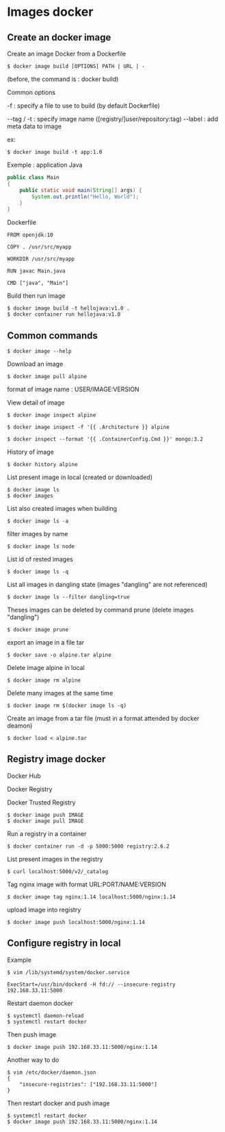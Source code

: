 # Images docker

## Create an docker image

Create an image Docker from a Dockerfile
````
$ docker image build [OPTIONS] PATH | URL | -
````

(before, the command is : docker build)

Common options

-f : specify a file to use to build (by default Dockerfile)

--tag / -t : specify image name ([registry/]user/repository:tag)
--label : add meta data to image

ex:
````
$ docker image build -t app:1.0
````

Exemple : application Java

````java
public class Main
{
    public static void main(String[] args) {
        System.out.println("Hello, World");
    }
}
````

Dockerfile
````
FROM openjdk:10

COPY . /usr/src/myapp

WORKDIR /usr/src/myapp

RUN javac Main.java

CMD ["java", "Main"]
````

Build then run image
````
$ docker image build -t hellojava:v1.0 .
$ docker container run hellojava:v1.0
````

## Common commands

````
$ docker image --help
````

Download an image
````
$ docker image pull alpine
````
format of image name : USER/IMAGE:VERSION


View detail of image

````
$ docker image inspect alpine

$ docker image inspect -f '{{ .Architecture }} alpine

$ docker inspect --format '{{ .ContainerConfig.Cmd }}' mongo:3.2
````

History of image
````
$ docker history alpine
````

List present image in local (created or downloaded)
````
$ docker image ls
$ docker images
````

List also created images when building
````
$ docker image ls -a
````

filter images by name
````
$ docker image ls node
````

List id of rested images
````
$ docker image ls -q
````

List all images in dangling state (images "dangling" are not referenced)
````
$ docker image ls --filter dangling=true
````

Theses images can be deleted by command prune (delete images "dangling")
````
$ docker image prune
````

export an image in a file tar
````
$ docker save -o alpine.tar alpine
````

Delete image alpine in local
````
$ docker image rm alpine
````

Delete many images at the same time
````
$ docker image rm $(docker image ls -q)
````

Create an image from a tar file (must in a format attended by docker deamon)
````
$ docker load < alpine.tar
````

## Registry image docker

Docker Hub

Docker Registry

Docker Trusted Registry
````
$ docker image push IMAGE
$ docker image pull IMAGE
````

Run a registry in a container
````
$ docker container run -d -p 5000:5000 registry:2.6.2
````

List present images in the registry
````
$ curl localhost:5000/v2/_catalog
````


Tag nginx image with format URL:PORT/NAME:VERSION
````
$ docker image tag nginx:1.14 localhost:5000/nginx:1.14
````

upload image into registry
````
$ docker image push localhost:5000/nginx:1.14
````

## Configure registry in local

Example
````
$ vim /lib/systemd/system/docker.service

ExecStart=/usr/bin/dockerd -H fd:// --insecure-registry 192.168.33.11:5000
````

Restart daemon docker
````
$ systemctl daemon-reload
$ systemctl restart docker
````

Then push image
````
$ docker image push 192.168.33.11:5000/nginx:1.14
````

Another way to do
````
$ vim /etc/docker/daemon.json
{
	"insecure-registries": ["192.168.33.11:5000"]
}
````

Then restart docker and push image
````
$ systemctl restart docker
$ docker image push 192.168.33.11:5000/nginx:1.14
````

